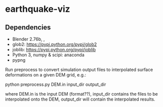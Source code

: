 # earthquake-viz

## Dependencies
* Blender 2.76b, , 
* glob2: https://pypi.python.org/pypi/glob2
* joblib: https://pypi.python.org/pypi/joblib
* Python 3, numpy & scipi: anaconda
* pypng

Run preprocess to convert simulation output files to interpolated surface deformations on a given DEM grid, e.g.:

python preprocess.py DEM.in input_dir output_dir

where DEM.in is the input DEM (format??), input_dir contains the files to be interpolated onto the DEM, output_dir will contain the interpolated results.



